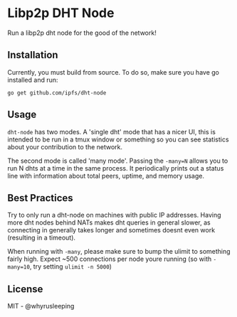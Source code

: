 # Libp2p DHT Node
Run a libp2p dht node for the good of the network!

## Installation
Currently, you must build from source. To do so, make sure you have go installed and run:
```
go get github.com/ipfs/dht-node
```

## Usage
`dht-node` has two modes. A 'single dht' mode that has a nicer UI, this is intended to be run in a tmux window or something so you can see statistics about your contribution to the network.

The second mode is called 'many mode'. Passing the `-many=N` allows you to run N dhts at a time in the same process. It periodically prints out a status line with information about total peers, uptime, and memory usage.

## Best Practices
Try to only run a dht-node on machines with public IP addresses. Having more
dht nodes behind NATs makes dht queries in general slower, as connecting in
generally takes longer and sometimes doesnt even work (resulting in a timeout).

When running with `-many`, please make sure to bump the ulimit to something
fairly high. Expect ~500 connections per node youre running (so with
`-many=10`, try setting `ulimit -n 5000`)

## License
MIT - @whyrusleeping
